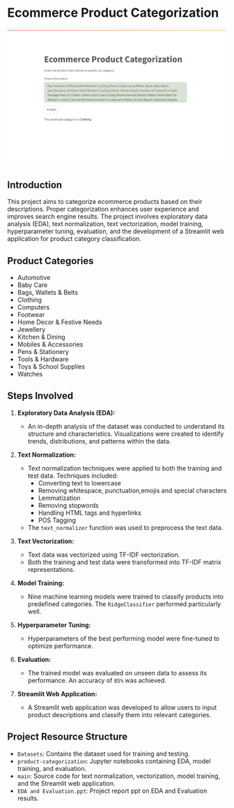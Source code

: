 # Ecommerce Product Categorization

<img src="https://github.com/vn33/Ecommerce-Product-Categorization/blob/master/streamlit_app_img.png">

## Introduction

This project aims to categorize ecommerce products based on their descriptions. Proper categorization enhances user experience and improves search engine results. The project involves exploratory data analysis (EDA), text normalization, text vectorization, model training, hyperparameter tuning, evaluation, and the development of a Streamlit web application for product category classification.

## Product Categories

- Automotive
- Baby Care
- Bags, Wallets & Belts
- Clothing
- Computers
- Footwear
- Home Decor & Festive Needs
- Jewellery
- Kitchen & Dining
- Mobiles & Accessories
- Pens & Stationery
- Tools & Hardware
- Toys & School Supplies
- Watches

## Steps Involved

1. **Exploratory Data Analysis (EDA):**
   - An in-depth analysis of the dataset was conducted to understand its structure and characteristics. Visualizations were created to identify trends, distributions, and patterns within the data.

2. **Text Normalization:**
   - Text normalization techniques were applied to both the training and test data. Techniques included:
     - Converting text to lowercase
     - Removing whitespace, punctuation,emojis and special characters
     - Lemmatization
     - Removing stopwords
     - Handling HTML tags and hyperlinks
     - POS Tagging
   - The `text_normalizer` function was used to preprocess the text data.

3. **Text Vectorization:**
   - Text data was vectorized using TF-IDF vectorization.
   - Both the training and test data were transformed into TF-IDF matrix representations.

4. **Model Training:**
   - Nine machine learning models were trained to classify products into predefined categories. The `RidgeClassifier` performed particularly well.

5. **Hyperparameter Tuning:**
   - Hyperparameters of the best performing model were fine-tuned to optimize performance.

6. **Evaluation:**
   - The trained model was evaluated on unseen data to assess its performance. An accuracy of `85%` was achieved.

7. **Streamlit Web Application:**
   - A Streamlit web application was developed to allow users to input product descriptions and classify them into relevant categories.

## Project Resource Structure

- `Datasets`: Contains the dataset used for training and testing.
- `product-categorization`: Jupyter notebooks containing EDA, model training, and evaluation.
- `main`: Source code for text normalization, vectorization, model training, and the Streamlit web application.
- `EDA and Evaluation.ppt`: Project report ppt on EDA and Evaluation results.


